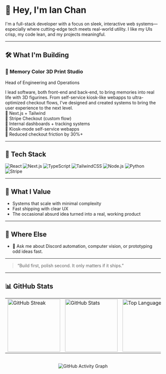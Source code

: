 # 👋 Hey, I'm Ian Chan

I'm a full-stack developer with a focus on sleek, interactive web systems—especially where cutting-edge tech meets real-world utility. I like my UIs crisp, my code lean, and my projects meaningful.

---

## 🛠 What I'm Building

### 🎨 Memory Color 3D Print Studio
Head of Engineering and Operations

I lead software, both front-end and back-end, to bring memories into real life with 3D figurines. From self-service kiosk-like webapps to ultra-optimized checkout flows, I've designed and created systems to bring the user experience to the next level.  
🔹 Next.js + Tailwind  
🔹 Stripe Checkout (custom flow)  
🔹 Internal dashboards + tracking systems  
🔹 Kiosk-mode self-service webapps  
🔹 Reduced checkout friction by 30%+

---

## 🧰 Tech Stack

![React](https://img.shields.io/badge/-React-61DAFB?logo=react&logoColor=white&style=flat)
![Next.js](https://img.shields.io/badge/-Next.js-000000?logo=next.js&logoColor=white&style=flat)
![TypeScript](https://img.shields.io/badge/-TypeScript-3178C6?logo=typescript&logoColor=white&style=flat)
![TailwindCSS](https://img.shields.io/badge/-TailwindCSS-38B2AC?logo=tailwind-css&logoColor=white&style=flat)
![Node.js](https://img.shields.io/badge/-Node.js-339933?logo=node.js&logoColor=white&style=flat)
![Python](https://img.shields.io/badge/-Python-3776AB?logo=python&logoColor=white&style=flat)
![Stripe](https://img.shields.io/badge/-Stripe-008CDD?logo=stripe&logoColor=white&style=flat)

---

## 🧠 What I Value

- Systems that scale with minimal complexity  
- Fast shipping with clear UX  
- The occasional absurd idea turned into a real, working product

---

## 🔗 Where Else

- 🧪 Ask me about Discord automation, computer vision, or prototyping odd ideas fast.

---

> “Build first, polish second. It only matters if it ships.”

---

## 📊 GitHub Stats

<div align="center">

<table>
  <tr>
    <td><img src="https://streak-stats.demolab.com?user=iancdev&theme=github-dark-blue&card_width=325&card_height=170&hide_total_contributions=true&hide_border=true" height="170" alt="GitHub Streak"></td>
    <td><img src="https://github-readme-stats-three-psi-58.vercel.app/api?username=iancdev&show_icons=true&theme=github_dark&hide_title=true&hide_rank=true&card_height=170&hide_border=true" height="170" alt="GitHub Stats"></td>
    <td><img src="https://github-readme-stats-three-psi-58.vercel.app/api/top-langs/?username=iancdev&layout=compact&theme=github_dark&card_height=170&hide_border=true" height="170" alt="Top Languages"></td>
  </tr>
</table>

<br>

<img src="https://github-readme-activity-graph.vercel.app/graph?username=iancdev&theme=github-dark&hide_border=false" alt="GitHub Activity Graph">

</div>

